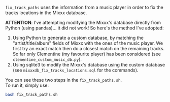 `fix_track_paths` uses the information from a music player
 in order to fix the tracks locations in the Mixxx database.  

**ATTENTION**: I've attempting modifying the Mixxx's database directly 
from Python (using pandas)… it did not work! So here's the method I've adopted:  
1. Using Python to generate a custom database, by matching the "artist/title/album" fields of Mixxx with the ones of the music player. 
We first try an exact match then do a closest match on the remaining tracks. 
So far only Clementine (my favourite player) has been considered (see `clementine_custom_music_db.py`).   
3. Using sqlite3 to modify the Mixxx's database using the custom database (see `mixxxdb_fix_tracks_locations.sql` for the commands).

You can see these two steps in the `fix_track_paths.sh`.  
To run it, simply use:  
```bash
bash fix_track_paths.sh
```
